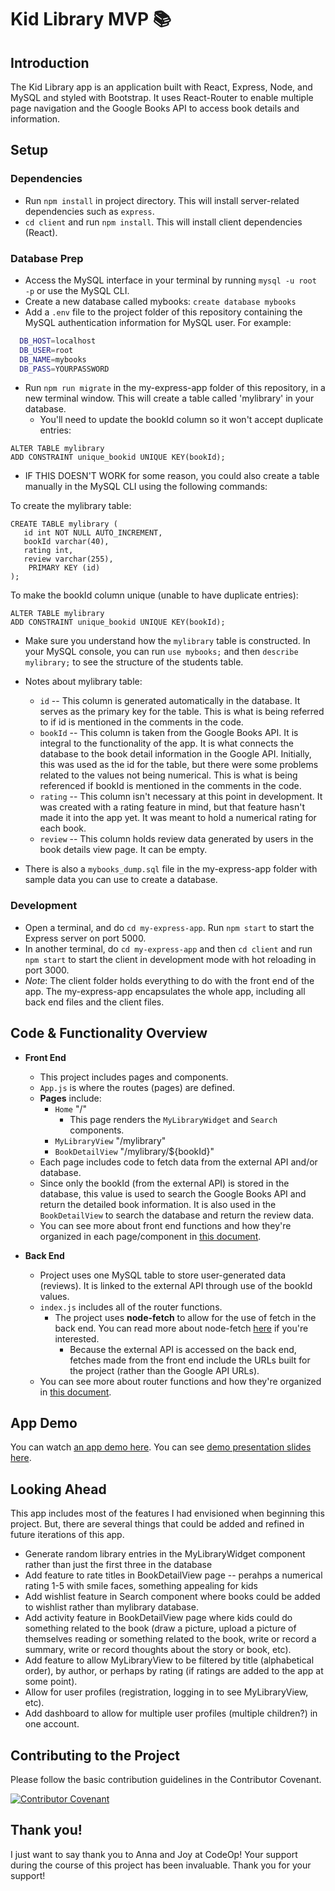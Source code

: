 # Kid Library MVP 📚

## Introduction

The Kid Library app is an application built with React, Express, Node, and MySQL and styled with Bootstrap. It uses React-Router to enable multiple page navigation and the Google Books API to access book details and information.

## Setup

### Dependencies

- Run `npm install` in project directory. This will install server-related dependencies such as `express`.
- `cd client` and run `npm install`. This will install client dependencies (React).

### Database Prep

- Access the MySQL interface in your terminal by running `mysql -u root -p` or use the MySQL CLI.
- Create a new database called mybooks: `create database mybooks`
- Add a `.env` file to the project folder of this repository containing the MySQL authentication information for MySQL user. For example:

```bash
  DB_HOST=localhost
  DB_USER=root
  DB_NAME=mybooks
  DB_PASS=YOURPASSWORD
```

- Run `npm run migrate` in the my-express-app folder of this repository, in a new terminal window. This will create a table called 'mylibrary' in your database.
  - You'll need to update the bookId column so it won't accept duplicate entries:

```
ALTER TABLE mylibrary
ADD CONSTRAINT unique_bookid UNIQUE KEY(bookId);
```

- IF THIS DOESN'T WORK for some reason, you could also create a table manually in the MySQL CLI using the following commands:

To create the mylibrary table:

```
CREATE TABLE mylibrary (
   id int NOT NULL AUTO_INCREMENT,
   bookId varchar(40),
   rating int,
   review varchar(255),
    PRIMARY KEY (id)
);
```

To make the bookId column unique (unable to have duplicate entries):

```
ALTER TABLE mylibrary
ADD CONSTRAINT unique_bookid UNIQUE KEY(bookId);
```

- Make sure you understand how the `mylibrary` table is constructed. In your MySQL console, you can run `use mybooks;` and then `describe mylibrary;` to see the structure of the students table.

- Notes about mylibrary table:

  - `id` -- This column is generated automatically in the database. It serves as the primary key for the table. This is what is being referred to if id is mentioned in the comments in the code.
  - `bookId` -- This column is taken from the Google Books API. It is integral to the functionality of the app. It is what connects the database to the book detail information in the Google API. Initially, this was used as the id for the table, but there were some problems related to the values not being numerical. This is what is being referenced if bookId is mentioned in the comments in the code.
  - `rating` -- This column isn't necessary at this point in development. It was created with a rating feature in mind, but that feature hasn't made it into the app yet. It was meant to hold a numerical rating for each book.
  - `review` -- This column holds review data generated by users in the book details view page. It can be empty.

- There is also a `mybooks_dump.sql` file in the my-express-app folder with sample data you can use to create a database.

### Development

- Open a terminal, and do `cd my-express-app`. Run `npm start` to start the Express server on port 5000.
- In another terminal, do `cd my-express-app` and then `cd client` and run `npm start` to start the client in development mode with hot reloading in port 3000.
- _Note_: The client folder holds everything to do with the front end of the app. The my-express-app encapsulates the whole app, including all back end files and the client files.

## Code & Functionality Overview

- **Front End**

  - This project includes pages and components.
  - `App.js` is where the routes (pages) are defined.
  - **Pages** include:
    - `Home` "/"
      - This page renders the `MyLibraryWidget` and `Search` components.
    - `MyLibraryView` "/mylibrary"
    - `BookDetailView` "/mylibrary/${bookId}"
  - Each page includes code to fetch data from the external API and/or database.
  - Since only the bookId (from the external API) is stored in the database, this value is used to search the Google Books API and return the detailed book information. It is also used in the `BookDetailView` to search the database and return the review data.
  - You can see more about front end functions and how they're organized in each page/component in [this document](https://docs.google.com/document/d/16H9LM7R9L0kpnlxoho1FrG1MixFCQ_XpMKUT5S937Tk/edit?usp=sharing).

- **Back End**
  - Project uses one MySQL table to store user-generated data (reviews). It is linked to the external API through use of the bookId values.
  - `index.js` includes all of the router functions.
    - The project uses **node-fetch** to allow for the use of fetch in the back end. You can read more about node-fetch [here](https://www.npmjs.com/package/node-fetch) if you're interested.
      - Because the external API is accessed on the back end, fetches made from the front end include the URLs built for the project (rather than the Google API URLs).
  - You can see more about router functions and how they're organized in [this document](https://docs.google.com/document/d/15Zsi57j_uF6vQbdLi3YIE2zm1OKTCM4QIMPd1E8kLK0/edit?usp=sharing).

## App Demo

You can watch [an app demo here](https://www.loom.com/share/32b795f8cc7649c2886781d2e89ea99c).
You can see [demo presentation slides here](https://docs.google.com/presentation/d/1uuLLg3MbislgIm2dCRH5q6cGXP1T3_vkfbn1UX9gVQU/edit?usp=sharing).

## Looking Ahead

This app includes most of the features I had envisioned when beginning this project. But, there are several things that could be added and refined in future iterations of this app.

- Generate random library entries in the MyLibraryWidget component rather than just the first three in the database
- Add feature to rate titles in BookDetailView page -- perahps a numerical rating 1-5 with smile faces, something appealing for kids
- Add wishlist feature in Search component where books could be added to wishlist rather than mylibrary database.
- Add activity feature in BookDetailView page where kids could do something related to the book (draw a picture, upload a picture of themselves reading or something related to the book, write or record a summary, write or record thoughts about the story or book, etc).
- Add feature to allow MyLibraryView to be filtered by title (alphabetical order), by author, or perhaps by rating (if ratings are added to the app at some point).
- Allow for user profiles (registration, logging in to see MyLibraryView, etc).
- Add dashboard to allow for multiple user profiles (multiple children?) in one account.

## Contributing to the Project

Please follow the basic contribution guidelines in the Contributor Covenant.

[![Contributor Covenant](https://img.shields.io/badge/Contributor%20Covenant-2.1-4baaaa.svg)](https://www.contributor-covenant.org/version/2/1/code_of_conduct/)

## Thank you!

I just want to say thank you to Anna and Joy at CodeOp! Your support during the course of this project has been invaluable. Thank you for your support!
